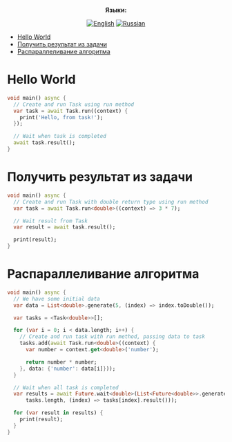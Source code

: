 <div align="center">

**Языки:**
  
[![English](https://img.shields.io/badge/Language-English-blue?style=?style=flat-square)](https://github.com/GlebBatykov/ossa/tree/main/example/README.md)
[![Russian](https://img.shields.io/badge/Language-Russian-blue?style=?style=flat-square)](https://github.com/GlebBatykov/ossa/tree/main/example/README.ru.md)
  
</div>  

- [Hello World](#hello-world)
- [Получить результат из задачи](#получить-результат-из-задачи)
- [Распараллеливание алгоритма](#распараллеливание-алгоритма)

# Hello World

```dart
void main() async {
  // Create and run Task using run method
  var task = await Task.run((context) {
    print('Hello, from task!');
  });

  // Wait when task is completed
  await task.result();
}
```

# Получить результат из задачи

```dart
void main() async {
  // Create and run Task with double return type using run method
  var task = await Task.run<double>((context) => 3 * 7);

  // Wait result from Task
  var result = await task.result();

  print(result);
}
```

# Распараллеливание алгоритма

```dart
void main() async {
  // We have some initial data
  var data = List<double>.generate(5, (index) => index.toDouble());

  var tasks = <Task<double>>[];

  for (var i = 0; i < data.length; i++) {
    // Create and run task with run method, passing data to task
    tasks.add(await Task.run<double>((context) {
      var number = context.get<double>('number');

      return number * number;
    }, data: {'number': data[i]}));
  }

  // Wait when all task is completed
  var results = await Future.wait<double>(List<Future<double>>.generate(
      tasks.length, (index) => tasks[index].result()));

  for (var result in results) {
    print(result);
  }
}
```
